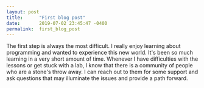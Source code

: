 ```yaml
---
layout: post
title:      "First blog post"
date:       2019-07-02 23:45:47 -0400
permalink:  first_blog_post
---
```



The  first step is always the most difficult.   I really enjoy learning about programming and wanted to experience this new world. It's been so much learning in a very short amount of time.  Whenever I have difficulties with the lessons or get stuck with a lab, I know that there is a community of people who are a stone's throw away. I can reach out to them for some support and ask questions that may illuminate the issues and provide a path forward.
